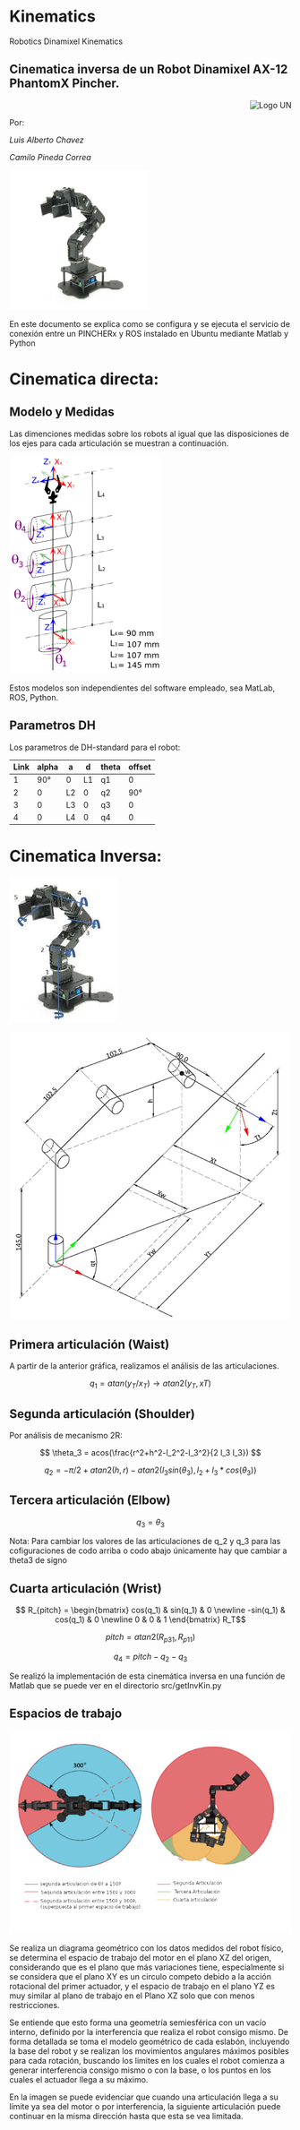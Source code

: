 # Kinematics
Robotics Dinamixel Kinematics 

## Cinematica inversa de un Robot Dinamixel AX-12 PhantomX Pincher.



<div>
<p style = 'text-align:right;'>
<img src="https://encrypted-tbn0.gstatic.com/images?q=tbn:ANd9GcSpw7VUCd_3cj1avB_6YTyQgX4e7nM5mVESyeb72_sLYUPdHkqi1yaDwMyR_tryIhLiRzM&usqp=CAU" alt="Logo UN" width="250px">
</p>
</div>

Por:

*Luis Alberto Chavez* 


*Camilo Pineda Correa*


<div>
<p style = 'text-align:left;'>
<img src="https://github.com/Rocosso/Kinematics/blob/main/Fotografias/pincher.jpg" alt="PhantomX_Pincher_ax-12" width="250px">
</p>
</div>



En este documento se explica como se configura y se ejecuta el servicio de conexión entre un PINCHERx y ROS instalado en Ubuntu mediante Matlab y Python

# Cinematica directa:

## Modelo y Medidas

Las dimenciones medidas sobre los robots al igual que las disposiciones de los ejes para cada articulación se muestran a continuación. 

![Modelo del robot PhantomX Pincher AX-12 ](https://github.com/Rocosso/lab4_Robotica/blob/main/Imagenes/DH_Pincher.png)

Estos modelos son independientes del software empleado, sea MatLab, ROS, Python.

## Parametros DH

Los parametros de DH-standard para el robot:

| Link |	alpha |	a	| d |	theta	| offset |
| -- | -- | -- | -- | -- | -- |
| 1	| 90°	| 0	| L1	| q1	| 0 | 
| 2	| 0	| L2	| 0	| q2	| 90° | 
| 3	| 0	| L3	| 0	| q3	| 0 | 
| 4	| 0	| L4	| 0	| q4	| 0 | 

# Cinematica Inversa:

![distribucion de los Ejes del robot Phantomx pincher AX-12](https://github.com/Rocosso/Kinematics/blob/main/Fotografias/pincher_Axis.jpg)

<img src="https://github.com/Rocosso/Kinematics/blob/main/Fotografias/Phantom_KinInv.jpg" alt="Gráfica Cinemática inversa" width="500">

## Primera articulación (Waist)

A partir de la anterior gráfica, realizamos el análisis de las articulaciones.

$$ q_1 = atan(y_T / x_T) \rightarrow  atan2(y_T, xT)$$

## Segunda articulación (Shoulder)

Por análisis de mecanismo 2R: <br>

$$ \theta_3 = acos(\frac{r^2+h^2-l_2^2-l_3^2}{2 l_3 l_3}) $$

$$ q_2 = -\pi/2 + atan2(h,r) - atan2(l_3 sin(\theta_3),l_2+l_3*cos(\theta_3)) $$

## Tercera articulación (Elbow)

$$ q_3 = \theta_3 $$

Nota: Para cambiar los valores de las articulaciones de q_2 y q_3 para las cofiguraciones de codo arriba o codo abajo únicamente hay que cambiar a theta3 de signo

## Cuarta articulación (Wrist)

$$ R_{pitch} = \begin{bmatrix} cos(q_1) & sin(q_1) & 0 \newline -sin(q_1) & cos(q_1) & 0 \newline 0 & 0 & 1 \end{bmatrix}  R_T$$

$$ pitch = atan2(R_{p31},R_{p11}) $$

$$ q_4 = pitch - q_2 - q_3 $$

Se realizó la implementación de esta cinemática inversa en una función de Matlab que se puede ver en el directorio src/getInvKin.py

## Espacios de trabajo

![Volumen de trabajod e robot PantomX AX-12 pincher ](https://github.com/Rocosso/Kinematics/blob/main/Fotografias/espacios%20de%20trabajo%20ampliado.png)

Se realiza un diagrama geométrico con los datos medidos del robot físico, se determina el espacio de trabajo del motor en el plano XZ del origen, considerando que es el plano que más variaciones tiene, especialmente si se considera que el plano XY es un circulo competo debido a la acción rotacional del primer actuador, y el espacio de trabajo en el plano YZ es muy similar al plano de trabajo en el Plano XZ solo que con menos restricciones.

Se entiende que esto forma una geometría semiesférica con un vacío interno, definido por la interferencia que realiza el robot consigo mismo.
De forma detallada se toma el modelo geométrico de cada eslabón, incluyendo la base del robot y se realizan los movimientos angulares máximos posibles para cada rotación, buscando los limites en los cuales el robot comienza a generar interferencia consigo mismo o con la base, o los puntos en los cuales el actuador llega a su máximo.

En la imagen se puede evidenciar que cuando una articulación llega a su límite ya sea del motor o por interferencia, la siguiente articulación puede continuar en la misma dirección hasta que esta se vea limitada.
